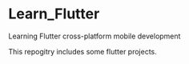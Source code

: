# Learn_Flutter
Learning Flutter cross-platform mobile development

This repogitry includes some flutter projects.


